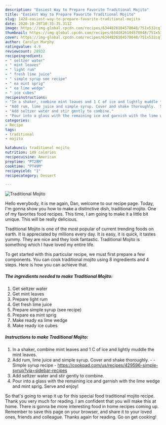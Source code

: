 ```yaml
---
description: "Easiest Way to Prepare Favorite Traditional Mojito"
title: "Easiest Way to Prepare Favorite Traditional Mojito"
slug: 1428-easiest-way-to-prepare-favorite-traditional-mojito
date: 2020-10-28T10:35:35.311Z
image: https://img-global.cpcdn.com/recipes/6344826104578048/751x532cq70/traditional-mojito-recipe-main-photo.jpg
thumbnail: https://img-global.cpcdn.com/recipes/6344826104578048/751x532cq70/traditional-mojito-recipe-main-photo.jpg
cover: https://img-global.cpcdn.com/recipes/6344826104578048/751x532cq70/traditional-mojito-recipe-main-photo.jpg
author: Carolyn Murphy
ratingvalue: 4.9
reviewcount: 28932
recipeingredient:
- " seltzer water"
- " mint leaves"
- " light rum"
- " fresh lime juice"
- " simple syrup see recipe"
- " ea mint sprig"
- " ea lime wedge"
- " ice cubes"
recipeinstructions:
- "In a shaker, combine mint leaves and 1 C of ice and lightly muddle the mint leaves."
- "Add rum, lime juice and simple syrup. Cover and shake thoroughly.  Simple syrup recipe - https://cookpad.com/us/recipes/429596-simple-syrup?via=sidebar-recipes"
- "Add seltzer water and stir gently to combine."
- "Pour into a glass with the remaining ice and garnish with the lime wedge and mint sprig. Serve and enjoy!"
categories:
- Recipe
tags:
- traditional
- mojito

katakunci: traditional mojito 
nutrition: 149 calories
recipecuisine: American
preptime: "PT28M"
cooktime: "PT49M"
recipeyield: "1"
recipecategory: Dessert

---
```



![Traditional Mojito](https://img-global.cpcdn.com/recipes/6344826104578048/751x532cq70/traditional-mojito-recipe-main-photo.jpg)

Hello everybody, it is me again, Dan, welcome to our recipe page. Today, I'm gonna show you how to make a distinctive dish, traditional mojito. One of my favorites food recipes. This time, I am going to make it a little bit unique. This will be really delicious.

Traditional Mojito is one of the most popular of current trending foods on earth. It is appreciated by millions every day. It is easy, it is quick, it tastes yummy. They are nice and they look fantastic. Traditional Mojito is something which I have loved my entire life.




To get started with this particular recipe, we must first prepare a few components. You can cook traditional mojito using 8 ingredients and 4 steps. Here is how you can achieve that.

<!--inarticleads1-->

##### The ingredients needed to make Traditional Mojito:

1. Get  seltzer water
1. Get  mint leaves
1. Prepare  light rum
1. Get  fresh lime juice
1. Prepare  simple syrup (see recipe)
1. Prepare  ea mint sprig
1. Make ready  ea lime wedge
1. Make ready  ice cubes




<!--inarticleads2-->

##### Instructions to make Traditional Mojito:

1. In a shaker, combine mint leaves and 1 C of ice and lightly muddle the mint leaves.
1. Add rum, lime juice and simple syrup. Cover and shake thoroughly. -  - Simple syrup recipe - https://cookpad.com/us/recipes/429596-simple-syrup?via=sidebar-recipes
1. Add seltzer water and stir gently to combine.
1. Pour into a glass with the remaining ice and garnish with the lime wedge and mint sprig. Serve and enjoy!




So that's going to wrap it up for this special food traditional mojito recipe. Thank you very much for reading. I am confident that you will make this at home. There is gonna be more interesting food in home recipes coming up. Remember to save this page on your browser, and share it to your loved ones, friends and colleague. Thanks again for reading. Go on get cooking!
